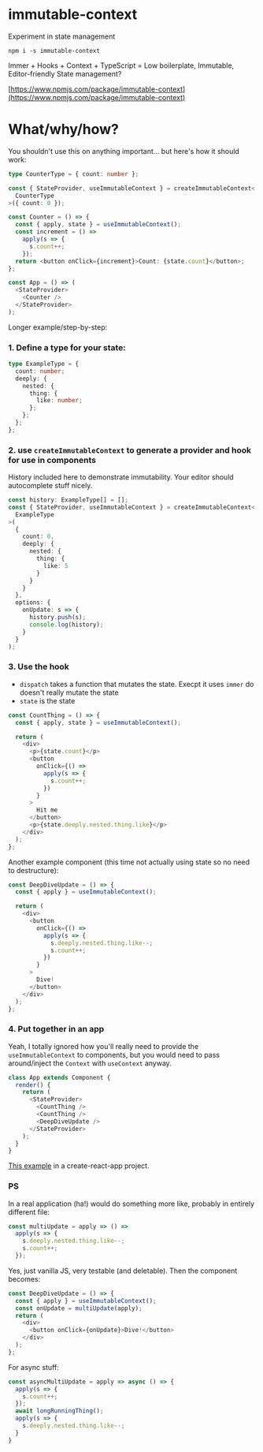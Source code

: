 # immutable-context

Experiment in state management

`npm i -s immutable-context`

Immer + Hooks + Context + TypeScript = Low boilerplate, Immutable, Editor-friendly State management?

[https://www.npmjs.com/package/immutable-context](https://www.npmjs.com/package/immutable-context)

# What/why/how?

You shouldn't use this on anything important... but here's how it should work:

```typescript
type CounterType = { count: number };

const { StateProvider, useImmutableContext } = createImmutableContext<
  CounterType
>({ count: 0 });

const Counter = () => {
  const { apply, state } = useImmutableContext();
  const increment = () =>
    apply(s => {
      s.count++;
    });
  return <button onClick={increment}>Count: {state.count}</button>;
};

const App = () => (
  <StateProvider>
    <Counter />
  </StateProvider>
);
```

Longer example/step-by-step:

### 1. Define a type for your state:

```typescript
type ExampleType = {
  count: number;
  deeply: {
    nested: {
      thing: {
        like: number;
      };
    };
  };
};
```

### 2. use `createImmutableContext` to generate a provider and hook for use in components

History included here to demonstrate immutability. Your editor should autocomplete stuff nicely.

```typescript
const history: ExampleType[] = [];
const { StateProvider, useImmutableContext } = createImmutableContext<
  ExampleType
>(
  {
    count: 0,
    deeply: {
      nested: {
        thing: {
          like: 5
        }
      }
    }
  },
  options: {
    onUpdate: s => {
      history.push(s);
      console.log(history);
    }
  }
);
```

### 3. Use the hook

- `dispatch` takes a function that mutates the state. Execpt it uses `immer` do doesn't really mutate the state
- `state` is the state

```typescript
const CountThing = () => {
  const { apply, state } = useImmutableContext();

  return (
    <div>
      <p>{state.count}</p>
      <button
        onClick={() =>
          apply(s => {
            s.count++;
          })
        }
      >
        Hit me
      </button>
      <p>{state.deeply.nested.thing.like}</p>
    </div>
  );
};
```

Another example component (this time not actually using state so no need to destructure):

```typescript
const DeepDiveUpdate = () => {
  const { apply } = useImmutableContext();

  return (
    <div>
      <button
        onClick={() =>
          apply(s => {
            s.deeply.nested.thing.like--;
            s.count++;
          })
        }
      >
        Dive!
      </button>
    </div>
  );
};
```

### 4. Put together in an app

Yeah, I totally ignored how you'll really need to provide the `useImmutableContext` to components, but you would need to pass around/inject the `Context` with `useContext` anyway.

```typescript
class App extends Component {
  render() {
    return (
      <StateProvider>
        <CountThing />
        <CountThing />
        <DeepDiveUpdate />
      </StateProvider>
    );
  }
}
```

[This example](https://github.com/jamesporter/immutable-context-example) in a create-react-app project.

### PS

In a real application (ha!) would do something more like, probably in entirely different file:

```typescript
const multiUpdate = apply => () =>
  apply(s => {
    s.deeply.nested.thing.like--;
    s.count++;
  });
```

Yes, just vanilla JS, very testable (and deletable). Then the component becomes:

```typescript
const DeepDiveUpdate = () => {
  const { apply } = useImmutableContext();
  const onUpdate = multiUpdate(apply);
  return (
    <div>
      <button onClick={onUpdate}>Dive!</button>
    </div>
  );
};
```

For async stuff:

```typescript
const asyncMultiUpdate = apply => async () => {
  apply(s => {
    s.count++;
  });
  await longRunningThing();
  apply(s => {
    s.deeply.nested.thing.like--;
  }
}
```
